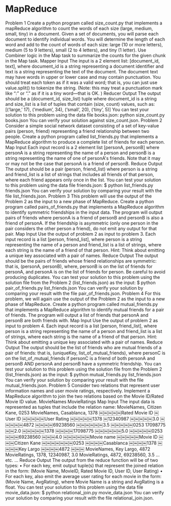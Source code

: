 # MapReduce

Problem 1
Create a python program called size_count.py that implements a mapReduce algorithm to count the words of each size (large, medium, small, tiny) in a document. Given a set of documents, you will parse each document to identify individual words. You will determine the length of each word and add to the count of words of each size: large (10 or more letters), medium (5 to 9 letters), small (2 to 4 letters), and tiny (1 letter).
Use Combiner logic in the Map task to summarize the counts for the given chunk in the Map task.
Mapper Input
The input is a 2 element list: [document_id, text], where document_id is a string representing a document identifier and text is a string representing the text of the document. The document text may have words in upper or lower case and may contain punctuation. You should treat each token as if it was a valid word; that is, you can just use value.split() to tokenize the string. (Note: this may treat a punctuation mark like “:” or “.” as if it is a tiny word—that is OK. )
Reducer Output
The output should be a (document_id, size_list) tuple where document_id is a string and size_list is a list of tuples that contain (size, count) values, such as: [(‘large,’ 17), (‘medium’, 34), (‘small’, 20), (‘tiny’, 5)]
You can test your solution to this problem using the data file books.json: python size_count.py books.json
You can verify your solution against size_count.json.
Problem 2
Consider a simple social network dataset consisting of a set of key-value pairs (person, friend) representing a friend relationship between two people. Create a python program called list_friends.py that implements a MapReduce algorithm to produce a complete list of friends for each person.
Map Input
Each input record is a 2 element list [personA, personB] where personA is a string representing the name of a person and personB is a string representing the name of one of personA's friends. Note that it may or may not be the case that personA is a friend of personB.
Reduce Output
The output should be a pair (person, friend_list) where person is a string and friend_list is a list of strings that includes all friends of that person, where each friend appears only once in the list.
You can test your solution to this problem using the data file friends.json:
$ python list_friends.py friends.json
You can verify your solution by comparing your result with the file list_friends.json.
Problem 3
This problem will use the output of the Problem 2 as the input to a new phase of MapReduce.
Create a python program called pairs_of_friends.py that implements a MapReduce algorithm to identify symmetric friendships in the input data. The program will output pairs of friends where personA is a friend of personB and personB is also a friend of personA.
If the friendship is asymmetric (only one person in the pair considers the other person a friend), do not emit any output for that pair.
Map Input
Use the output of problem 2 as input to problem 3. Each input record is a list [person, friend_list], where person is a string representing the name of a person and friend_list is a list of strings, where each string is the name of a friend of that person.
Hint: Think about emitting a unique key associated with a pair of names.
Reduce Output
The output should be the pairs of friends whose friend relationships are symmetric: that is, (personA, personB), where, personB is on the list of friends for personA, and personA is on the list of friends for person.
Be careful to avoid producing duplicates.
You can test your solution to this problem using the solution file from the Problem 2 (list_friends.json) as the input: $ python pair_of_friends.py list_friends.json
You can verify your solution by comparing your result with the file pair_of_friends.json.
Problem 4
For this problem, we will again use the output of the Problem 2 as the input to a new phase of MapReduce.
Create a python program called mutual_friends.py that implements a MapReduce algorithm to identify mutual friends for a pair of friends. The program will output a list of friends that personA and personB are both friends with.
Map Input
Use the output of problem 2 as input to problem 4. Each input record is a list [person, friend_list], where person is a string representing the name of a person and friend_list is a list of strings, where each string is the name of a friend of that person.
Hint: Think about emitting a unique key associated with a pair of names.
Reduce Output
The output should be the list of friends who are mutual friends of a pair of friends: that is, (uniqueKey, list_of_mutual_friends), where personC is on the list_of_mutual_friends if personC is a friend of both personA and personB AND personA and personB have a symmetric friendship.
You can test your solution to this problem using the solution file from the Problem 2 (list_friends.json) as the input:
$ python mutual_friends.py list_friends.json
You can verify your solution by comparing your result with the file mutual_friends.json.
Problem 5
Consider two relations that represent user information names and user movie ratings, respectively. Implement a MapReduce algorithm to join the two relations based on the Movie ID/Rated Movie ID value.
MovieNames MovieRatings
Map Input
The input data is represented as tuples that include the relation name: MovieNames, Citizen Kane, 0253
MovieNames, Casablanca, 1378
￼￼￼￼￼Rated Movie ID
￼User ID
￼￼￼￼￼User Rating
￼￼￼￼￼1378
￼12340987
￼￼￼￼￼3.0
￼￼￼￼￼4872
￼￼￼￼69238560
￼￼￼￼￼￼3.5
￼￼￼￼￼0253
17098775
￼￼2.0
￼￼￼￼￼1378
￼￼￼￼17098775
￼￼￼￼￼￼5.0
￼￼￼￼￼0253
￼￼￼69238560
￼￼￼4.0
￼￼￼￼￼￼Movie name
￼￼￼￼￼Movie ID
￼￼￼Citizen Kane
￼￼￼￼￼￼￼0253
￼￼￼￼Casablanca
￼￼￼￼1378
￼￼￼￼Key Largo
￼￼￼￼4872
￼￼￼
MovieNames, Key Largo, 4872 MovieRatings, 1378, 12340987, 3.0 MovieRatings, 4872, 69238560, 3.5 ... etc. ...
Reduce Output
The output from the reduce function will be of two types:
• For each key, emit output tuple(s) that represent the joined relation in the form: (Movie Name, MovieID, Rated Movie ID, User ID, User Rating)
• For each key, also emit the average user rating for each movie in the form: (Movie Name, AvgRating), where Movie Name is a string and AvgRating is a float.
You can test your solution to this problem using the data file movie_data.json:
$ python relational_join.py movie_data.json
You can verify your solution by comparing your result with the file relational_join.json.
